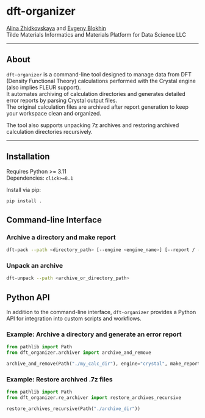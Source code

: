 # dft-organizer

[Alina Zhidkovskaya](https://orcid.org/0009-0003-9305-0030) and [Evgeny Blokhin](https://orcid.org/0000-0002-5333-3947)
<br />
Tilde Materials Informatics and Materials Platform for Data Science LLC

---

## About

`dft-organizer` is a command-line tool designed to manage data from DFT (Density Functional Theory) calculations performed with the Crystal engine (also implies FLEUR support).  
It automates archiving of calculation directories and generates detailed error reports by parsing Crystal output files.  
The original calculation files are archived after report generation to keep your workspace clean and organized.

The tool also supports unpacking 7z archives and restoring archived calculation directories recursively.

---

## Installation

Requires Python >= 3.11  
Dependencies: 
`click>=8.1`

Install via pip:

```bash
pip install .
```

## Command-line Interface

### Archive a directory and make report

```bash
dft-pack --path <directory_path> [--engine <engine_name>] [--report / --no-report]
```

### Unpack an archive 
```bash
dft-unpack --path <archive_or_directory_path>
```

## Python API

In addition to the command-line interface, `dft-organizer` provides a Python API for integration into custom scripts and workflows.

### Example: Archive a directory and generate an error report

```python
from pathlib import Path
from dft_organizer.archiver import archive_and_remove

archive_and_remove(Path("./my_calc_dir"), engine="crystal", make_report=True)
```

### Example: Restore archived .7z files

```python
from pathlib import Path
from dft_organizer.re_archiver import restore_archives_recursive

restore_archives_recursive(Path("./archive_dir"))
```

